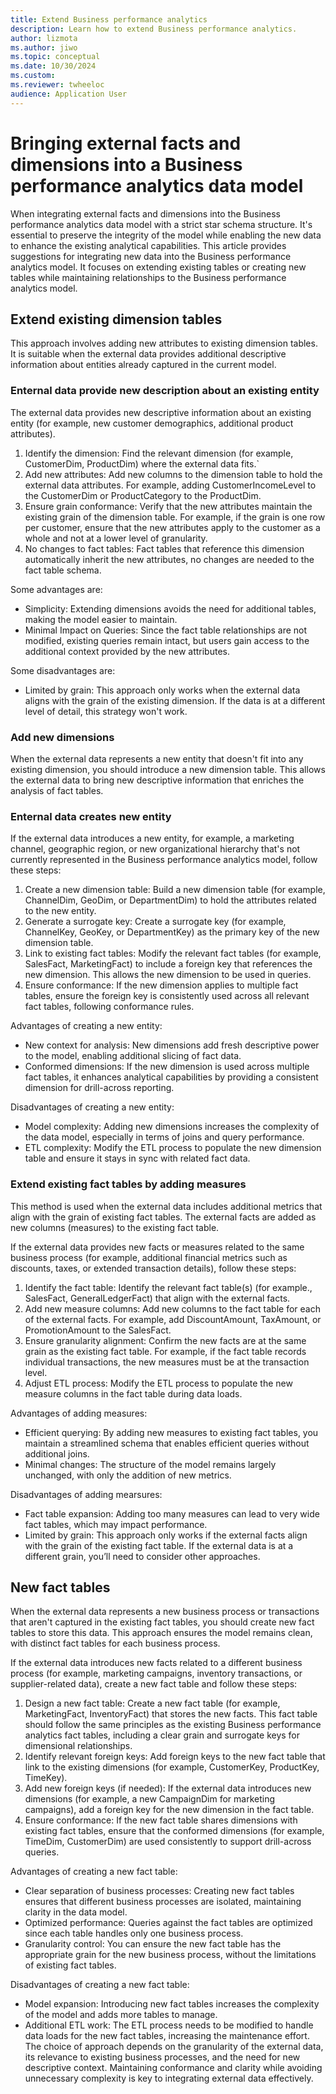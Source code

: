 ```yaml
---
title: Extend Business performance analytics
description: Learn how to extend Business performance analytics.
author: lizmota
ms.author: jiwo
ms.topic: conceptual
ms.date: 10/30/2024
ms.custom:
ms.reviewer: twheeloc 
audience: Application User
---
```


# Bringing external facts and dimensions into a Business performance analytics data model
When integrating external facts and dimensions into the Business performance analytics data model with a strict star schema structure. It's essential to preserve the integrity of the model while enabling the new data to enhance the existing analytical capabilities. This article provides suggestions for integrating new data into the Business performance analytics model. It focuses on extending existing tables or creating new tables while maintaining relationships to the Business performance analytics model.

## Extend existing dimension tables
This approach involves adding new attributes to existing dimension tables. It is suitable when the external data provides additional descriptive information about entities already captured in the current model.

### Enternal data provide new description about an existing entity
The external data provides new descriptive information about an existing entity (for example, new customer demographics, additional product attributes).
1. Identify the dimension: Find the relevant dimension (for example, CustomerDim, ProductDim) where the external data fits.`
2. Add new attributes: Add new columns to the dimension table to hold the external data attributes. For example, adding CustomerIncomeLevel to the CustomerDim or ProductCategory to the ProductDim.
3. Ensure grain conformance: Verify that the new attributes maintain the existing grain of the dimension table. For example, if the grain is one row per customer, ensure that the new attributes apply to the customer as a whole and not at a lower level of granularity.
4. No changes to fact tables: Fact tables that reference this dimension automatically inherit the new attributes, no changes are needed to the fact table schema.

Some advantages are:
- Simplicity: Extending dimensions avoids the need for additional tables, making the model easier to maintain.
- Minimal Impact on Queries: Since the fact table relationships are not modified, existing queries remain intact, but users gain access to the additional context provided by the new attributes.

Some disadvantages are:
- Limited by grain: This approach only works when the external data aligns with the grain of the existing dimension. If the data is at a different level of detail, this strategy won't work.

### Add new dimensions
When the external data represents a new entity that doesn't fit into any existing dimension, you should introduce a new dimension table. This allows the external data to bring new descriptive information that enriches the analysis of fact tables.

### Enternal data creates new entity
If the external data introduces a new entity, for example, a marketing channel, geographic region, or new organizational hierarchy that's not currently represented in the Business performance analytics model, follow these steps:
1. Create a new dimension table: Build a new dimension table (for example, ChannelDim, GeoDim, or DepartmentDim) to hold the attributes related to the new entity.
2. Generate a surrogate key: Create a surrogate key (for example, ChannelKey, GeoKey, or DepartmentKey) as the primary key of the new dimension table.
3. Link to existing fact tables: Modify the relevant fact tables (for example, SalesFact, MarketingFact) to include a foreign key that references the new dimension. This allows the new dimension to be used in queries.
4. Ensure conformance: If the new dimension applies to multiple fact tables, ensure the foreign key is consistently used across all relevant fact tables, following conformance rules.

Advantages of creating a new entity:
- New context for analysis: New dimensions add fresh descriptive power to the model, enabling additional slicing of fact data.
- Conformed dimensions: If the new dimension is used across multiple fact tables, it enhances analytical capabilities by providing a consistent dimension for drill-across reporting.

Disadvantages of creating a new entity:
- Model complexity: Adding new dimensions increases the complexity of the data model, especially in terms of joins and query performance.
- ETL complexity: Modify the ETL process to populate the new dimension table and ensure it stays in sync with related fact data.


### Extend existing fact tables by adding measures
This method is used when the external data includes additional metrics that align with the grain of existing fact tables. The external facts are added as new columns (measures) to the existing fact table.

If the external data provides new facts or measures related to the same business process (for example, additional financial metrics such as discounts, taxes, or extended transaction details), follow these steps:
1. Identify the fact table: Identify the relevant fact table(s) (for example., SalesFact, GeneralLedgerFact) that align with the external facts.
2. Add new measure columns: Add new columns to the fact table for each of the external facts. For example, add DiscountAmount, TaxAmount, or PromotionAmount to the SalesFact.
3. Ensure granularity alignment: Confirm the new facts are at the same grain as the existing fact table. For example, if the fact table records individual transactions, the new measures must be at the transaction level.
4. Adjust ETL process: Modify the ETL process to populate the new measure columns in the fact table during data loads.

Advantages of adding measures:
- Efficient querying: By adding new measures to existing fact tables, you maintain a streamlined schema that enables efficient queries without additional joins.
- Minimal changes: The structure of the model remains largely unchanged, with only the addition of new metrics.

Disadvantages of adding mearsures:
- Fact table expansion: Adding too many measures can lead to very wide fact tables, which may impact performance.
- Limited by grain: This approach only works if the external facts align with the grain of the existing fact table. If the external data is at a different grain, you’ll need to consider other approaches.


## New fact tables
When the external data represents a new business process or transactions that aren't captured in the existing fact tables, you should create new fact tables to store this data. This approach ensures the model remains clean, with distinct fact tables for each business process.

If the external data introduces new facts related to a different business process (for example, marketing campaigns, inventory transactions, or supplier-related data), create a new fact table and follow these steps:
1. Design a new fact table: Create a new fact table (for example, MarketingFact, InventoryFact) that stores the new facts. This fact table should follow the same principles as the existing Business performance analytics fact tables, including a clear grain and surrogate keys for dimensional relationships.
2. Identify relevant foreign keys: Add foreign keys to the new fact table that link to the existing dimensions (for example, CustomerKey, ProductKey, TimeKey).
3. Add new foreign keys (if needed): If the external data introduces new dimensions (for example, a new CampaignDim for marketing campaigns), add a foreign key for the new dimension in the fact table.
4. Ensure conformance: If the new fact table shares dimensions with existing fact tables, ensure that the conformed dimensions (for example, TimeDim, CustomerDim) are used consistently to support drill-across queries.

Advantages of creating a new fact table:
- Clear separation of business processes: Creating new fact tables ensures that different business processes are isolated, maintaining clarity in the data model.
- Optimized performance: Queries against the fact tables are optimized since each table handles only one business process.
- Granularity control: You can ensure the new fact table has the appropriate grain for the new business process, without the limitations of existing fact tables.

Disadvantages of creating a new fact table:
- Model expansion: Introducing new fact tables increases the complexity of the model and adds more tables to manage.
- Additional ETL work: The ETL process needs to be modified to handle data loads for the new fact tables, increasing the maintenance effort. The choice of approach depends on the granularity of the external data, its relevance to existing business processes, and the need for new descriptive context. Maintaining conformance and clarity while avoiding unnecessary complexity is key to integrating external data effectively.
